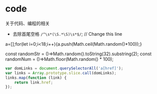 # code
关于代码、编程的相关

 
* 去除首尾空格  ```/^\s*(\S.*\S)\s*$/```; // Change this line

a=[];for(let i=0;i<18;i++){a.push(Math.ceil(Math.random()*100));}

const randomStr = ()=>Math.random().toString(32).substring(2);
const randomNum = ()=>Math.floor(Math.random() * 100);


``` javascript
var domLinks = document.querySelectorAll('a[href]');
var links = Array.prototype.slice.call(domLinks);
links.map(function (link) {
    return link.href;
});
```
